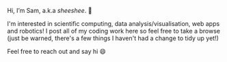 

Hi, I’m Sam, a.k.a _sheeshee_. :wave:

I'm interested in scientific computing, data analysis/visualisation, web apps and robotics!
I post all of my coding work here so feel free to take a browse (just be warned, there's a few things I haven't
had a change to tidy up yet!)

Feel free to reach out and say hi :smile:
